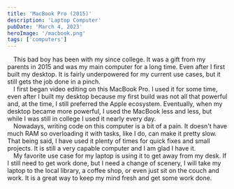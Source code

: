```yaml
---
title: 'MacBook Pro (2015)'
description: 'Laptop Computer'
pubDate: 'March 4, 2023'
heroImage: '/macbook.png'
tags: ['computers']
---
```


&emsp;This bad boy has been with my since college. It was a gift from my parents in 2015 and was my main computer for a long time. Even after I first built my desktop. It is fairly underpowered for my current use cases, but it still gets the job done in a pinch.
<br />
&emsp;I first began video editing on this MacBook Pro. I used it for some time, even after I built my desktop because my first build was not all that powerful and, at the time, I still preferred the Apple ecosystem. Eventually, when my desktop became more powerful, I used the MacBook less and less, but while I was still in college I used it nearly every day.
<br />
&emsp;Nowadays, writing code on this computer is a bit of a pain. It doesn't have much RAM so overloading it with tasks, like I do, can make it pretty slow. That being said, I have used it plenty of times for quick fixes and small projects. It is still a very capable computer and I am glad I have it.
<br />
&emsp;My favorite use case for my laptop is using it to get away from my desk. If I still need to get work done, but I need a change of scenery, I will take my laptop to the local library, a coffee shop, or even just sit on the couch and work. It is a great way to keep my mind fresh and get some work done.
